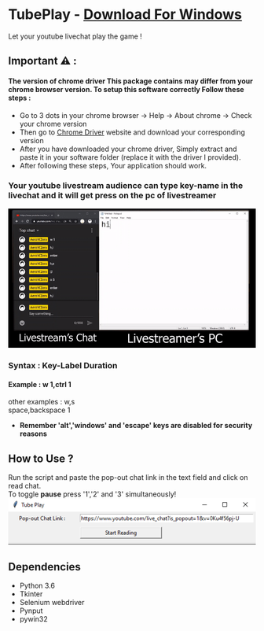 # TubePlay - [Download For Windows](https://github.com/AeroAndZero/TubePlay/releases)
 Let your youtube livechat play the game !       
 ## Important ⚠️ :
 #### The version of chrome driver This package contains may differ from your chrome browser version. To setup this software correctly Follow these steps :
 - Go to 3 dots in your chrome browser -> Help -> About chrome -> Check your chrome version
 - Then go to [Chrome Driver](https://chromedriver.chromium.org/downloads) website and download your corresponding version
 - After you have downloaded your chrome driver, Simply extract and paste it in your software folder (replace it with the driver I provided).
 - After following these steps, Your application should work.
 ### Your youtube livestream audience can type key-name in the livechat and it will get press on the pc of livestreamer        
 ![Livestream Preview](/readmeAssets/livestreamPreview.gif)     
 ### Syntax : Key-Label Duration
 #### Example : w 1,ctrl 1
 other examples : w,s       
                  space,backspace 1         
- **Remember 'alt','windows' and 'escape' keys are disabled for security reasons**
## How to Use ?
Run the script and paste the pop-out chat link in the text field and click on read chat.   
To toggle **pause** press '1','2' and '3' simultaneously!     
![Paste Link](/readmeAssets/startScreenshot.png)
## Dependencies
- Python 3.6
- Tkinter
- Selenium webdriver
- Pynput
- pywin32
